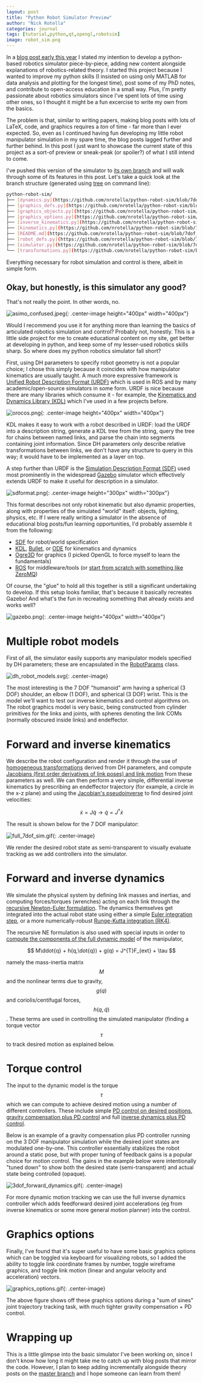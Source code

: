 ```yaml
---
layout: post
title: "Python Robot Simulator Preview"
author: "Nick Rotella"
categories: journal
tags: [tutorial,python,qt,opengl,robotsim]
image: robot_sim.png
---
```


In a [blog post early this year](https://nrotella.github.io/journal/initial-simulator-graphics-opengl.html) I stated my intention to develop a python-based robotics simulator piece-by-piece, adding new content alongside explanations of robotics-related theory. I started this project because I wanted to improve my python skills (I insisted on using only MATLAB for data analysis and plotting for the longest time), post some of my PhD notes, and contribute to open-access education in a small way. Plus, I'm pretty passionate about robotics simulators since I've spent lots of time using other ones, so I thought it might be a fun excercise to write my own from the basics.

The problem is that, similar to writing papers, making blog posts with lots of LaTeX, code, and graphics requires a *ton* of time - far more than I ever expected. So, even as I continued having fun developing my little robot manipulator simulation in my spare time, the blog posts lagged further and further behind. In this post I just want to showcase the current state of this project as a sort-of preview or sneak-peak (or spoiler?) of what I still intend to come.

I've pushed this version of the simulator to [its own branch](https://github.com/nrotella/python-robot-sim/tree/7dof_ik_working) and will walk through some of its features in this post. Let's take a quick look at the branch structure (generated using [tree](https://linux.die.net/man/1/tree) on command line):

```bash
python-robot-sim/
├── [dynamics.py](https://github.com/nrotella/python-robot-sim/blob/7dof_ik_working/dynamics.py): Rigid body dynamics algorithms (forward and inverse, using recursive Newton-Euler)
├── [graphics_defs.py](https://github.com/nrotella/python-robot-sim/blob/7dof_ik_working/graphics_defs.py): Defined constants for graphics 
├── [graphics_objects.py](https://github.com/nrotella/python-robot-sim/blob/7dof_ik_working/graphics_objects.py): Classes implementing object visuals, including robot and axes visuals
├── [graphics_options.py](https://github.com/nrotella/python-robot-sim/blob/7dof_ik_working/graphics_options.py): Options for rendering graphics
├── [inverse_kinematics.py](https://github.com/nrotella/python-robot-sim/blob/7dof_ik_working/inverse_kinematics.py): Basic differential inverse kinematics solver
├── [kinematics.py](https://github.com/nrotella/python-robot-sim/blob/7dof_ik_working/kinematics.py): Forward direct and differential kinematics based on Denavit-Hartenberg
├── [README.md](https://github.com/nrotella/python-robot-sim/blob/7dof_ik_working/README.md)
├── [robot_defs.py](https://github.com/nrotella/python-robot-sim/blob/7dof_ik_working/robot_defs.py): Defined constants for robot simulation
├── [simulator.py](https://github.com/nrotella/python-robot-sim/blob/7dof_ik_working/simulator.py): Main class implementing simulator using all others
└── [transformations.py](https://github.com/nrotella/python-robot-sim/blob/7dof_ik_working/transformations.py): Homoegeneous transforms and SO(3) conversion functions
```

Everything necessary for robot simulation and control is there, albeit in simple form.

## Okay, but honestly, is this simulator any good?

That's not really the point. In other words, no.

![asimo_confused.jpeg](../assets/img/asimo_confused.jpeg "A very confused and/or frustrated looking Asimo"){: .center-image height="400px" width="400px"}

Would I recommend you use it for anything more than learning the basics of articulated robotics simulation and control? Probably not, honestly. This is a little side project for me to create educational content on my site, get better at developing in python, and keep some of my lesser-used robotics skills sharp. So where does my python robotics simulator fall short?

First, using DH parameters to specify robot geometry is not a popular choice; I chose this simply because it coincides with how manipulator kinematics are usually taught. A much more expressive framework is [Unified Robot Description Format (URDF)](http://wiki.ros.org/urdf) which is used in ROS and by many academic/open-source simulators in some form. URDF is nice because there are many libraries which consume it - for example, the [Kinematics and Dynamics Library (KDL)](https://www.orocos.org/wiki/orocos/kdl-wiki) which I've used in a few projects before.

![orocos.png](../assets/img/orocos.png "OROCOS Kinematics and Dynamics Library (KDL)"){: .center-image height="400px" width="400px"}

KDL makes it easy to work with a robot described in URDF: load the URDF into a description string, generate a KDL tree from the string, query the tree for chains between named links, and parse the chain into segments containing joint information. Since DH parameters only describe relative transformations between links, we don't have any structure to query in this way; it would have to be implemented as a layer on top.

A step further than URDF is the [Simulation Description Format (SDF)](http://sdformat.org/) used most prominently in the widespread [Gazebo](http://gazebosim.org/) simulator which effectively extends URDF to make it useful for description in a simulator.

![sdformat.png](../assets/img/sdformat.png "SDFormat"){: .center-image height="300px" width="300px"}

This format describes not only robot kinematic but also dynamic properties, along with properties of the simulated "world" itself: objects, lighting, physics, etc. If I were really writing a simulator in the absence of educational blog posts/fun learning opportunities, I'd probably assemble it from the following:

* [SDF](http://sdformat.org/) for robot/world specification
* [KDL](https://www.orocos.org/wiki/orocos/kdl-wiki), [Bullet](https://pybullet.org/wordpress/), or [ODE](https://www.ode.org/) for kinematics and dynamics
* [Ogre3D](https://www.ogre3d.org/) for graphics (I picked OpenGL to force myself to learn the fundamentals)
* [ROS](https://www.ros.org/) for middleware/tools (or [start from scratch with something like ZeroMQ](https://design.ros2.org/articles/ros_with_zeromq.html))

Of course, the "glue" to hold all this together is still a significant undertaking to develop.  If this setup looks familiar, that's because it basically recreates Gazebo! And what's the fun in recreating something that already exists and works well?

![gazebo.png](../assets/img/gazebo.png "Gazebo simulator"){: .center-image height="400px" width="400px"}

# Multiple robot models

First of all, the simulator easily supports any manipulator models specified by DH parameters; these are encapsulated in the [RobotParams](https://github.com/nrotella/python-robot-sim/blob/7dof_ik_working/kinematics.py#L10) class.

![dh_robot_models.svg](../assets/img/dh_robot_models.svg "Robot models described using DH parameters. From left to right: 3DOF planar, 3DOF anthropomorphic, 6DOF anthropomorphic, 7DOF humanoid."){: .center-image}

The most interesting is the 7 DOF "humanoid" arm having a spherical (3 DOF) shoulder, an elbow (1 DOF), and spherical (3 DOF) wrist. This is the model we'll want to test our inverse kinematics and control algorithms on. The robot graphics model is very basic, being constructed from cylinder primitives for the links and joints, with spheres denoting the link COMs (normally obscured inside links) and endeffector.

# Forward and inverse kinematics

We describe the robot configuration and render it through the use of [homogeneous transformations](https://github.com/nrotella/python-robot-sim/blob/7dof_ik_working/transformations.py#L5) derived from DH parameters, and compute [Jacobians (first order derivatives of link poses) and link motion](https://github.com/nrotella/python-robot-sim/blob/7dof_ik_working/kinematics.py#L155-L252) from these parameters as well. We can then perform a very simple, differential inverse kinematics by prescribing an endeffector trajectory (for example, a circle in the x-z plane) and using the [Jacobian's pseudoinverse](https://github.com/nrotella/python-robot-sim/blob/7dof_ik_working/inverse_kinematics.py#L68) to find desired joint velocities:

$$
\dot{x} = J\dot{q}\rightarrow \dot{q} = J^{\dagger}\dot{x}
$$

The result is shown below for the 7 DOF manipulator:

![full_7dof_sim.gif](../assets/gif/full_7dof_sim.gif "7 DOF Manipulator Simulation (differential inverse kinematics trajectory following)"){: .center-image}

We render the desired robot state as semi-transparent to visually evaluate tracking as we add controllers into the simulator.

# Forward and inverse dynamics

We simulate the physical system by defining link masses and inertias, and computing forces/torques (wrenches) acting on each link through the [recursive Newton-Euler formulation](https://github.com/nrotella/python-robot-sim/blob/7dof_ik_working/dynamics.py#L12). The dynamics themselves get integrated into the actual robot state using either a simple [Euler integration step](https://github.com/nrotella/python-robot-sim/blob/7dof_ik_working/simulator.py#L336-L341), or a more numerically-robust [Runge-Kutta integration (RK4)](https://github.com/nrotella/python-robot-sim/blob/7dof_ik_working/simulator.py#L343-L382).

The recursive NE formulation is also used with special inputs in order to [compute the components of the full dynamic model](https://github.com/nrotella/python-robot-sim/blob/7dof_ik_working/dynamics.py#L102-L128) of the manipulator,  


$$
M\ddot{q} + h(q,\dot{q}) + g(q) = J^{T}F_{ext} + \tau
$$

namely the mass-inertia matrix $$M$$ and the nonlinear terms due to gravity, $$g(q)$$ and coriolis/centifugal forces, $$h(q,\dot{q})$$. These terms are used in controlling the simulated manipulator (finding a torque vector $$\tau$$ to track desired motion as explained below.

# Torque control

The input to the dynamic model is the torque $$\tau$$ which we can compute to achieve desired motion using a number of different controllers. These include simple [PD control on desired positions](https://github.com/nrotella/python-robot-sim/blob/7dof_ik_working/simulator.py#L274-L279), [gravity compensation plus PD control](https://github.com/nrotella/python-robot-sim/blob/7dof_ik_working/simulator.py#L281-L287) and full [inverse dynamics plus PD control](https://github.com/nrotella/python-robot-sim/blob/7dof_ik_working/simulator.py#L290-L298).

Below is an example of a gravity compensation plus PD controller running on the 3 DOF manipulator simulation while the desired joint states are modulated one-by-one. This controller essentially stabilizes the robot around a static pose, but with proper tuning of feedback gains is a popular choice for motion control. The gains in the example below were intentionally "tuned down" to show both the desired state (semi-transparent) and actual state being controlled (opaque).

![3dof_forward_dynamics.gif](../assets/gif/3dof_forward_dynamics.gif "3 DOF Manipulator Simulation (PD + gravity compensation control)"){: .center-image}

For more dynamic motion tracking we can use the full inverse dynamics controller which adds feedforward desired joint accelerations (eg from inverse kinematics or some more general motion planner) into the control.

# Graphics options

Finally, I've found that it's super useful to have some basic graphics options which can be toggled via keyboard for visualizing robots, so I added the ability to toggle link coordinate frames by number, toggle wireframe graphics, and toggle link motion (linear and angular velocity and acceleration) vectors.

![graphics_options.gif](../assets/gif/graphics_options.gif "3 DOF Manipulator Simulation (PD + gravity compensation control)"){: .center-image}

The above figure shows off these graphics options during a "sum of sines" joint trajectory tracking task, with much tighter gravity compensation + PD control.

# Wrapping up

This is a little glimpse into the basic simulator I've been working on, since I don't know how long it might take me to catch up with blog posts that mirror the code. However, I plan to keep adding incrementally alongside theory posts on the [master branch](https://github.com/nrotella/python-robot-sim/) and I hope someone can learn from them!
